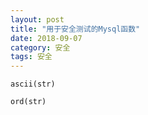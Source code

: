 ```yaml
---
layout: post
title: "用于安全测试的Mysql函数"
date: 2018-09-07
category: 安全
tags: 安全
---
```


	ascii(str)

	ord(str)

